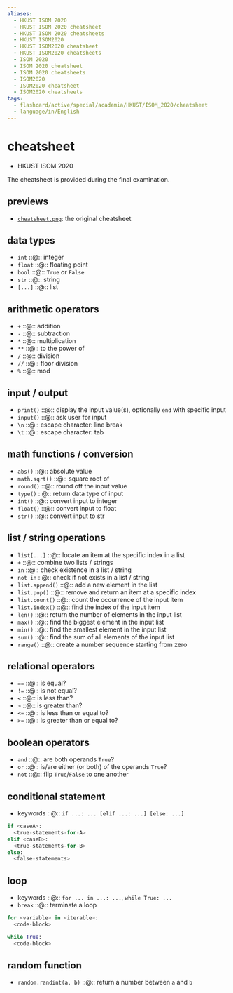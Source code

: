 ```yaml
---
aliases:
  - HKUST ISOM 2020
  - HKUST ISOM 2020 cheatsheet
  - HKUST ISOM 2020 cheatsheets
  - HKUST ISOM2020
  - HKUST ISOM2020 cheatsheet
  - HKUST ISOM2020 cheatsheets
  - ISOM 2020
  - ISOM 2020 cheatsheet
  - ISOM 2020 cheatsheets
  - ISOM2020
  - ISOM2020 cheatsheet
  - ISOM2020 cheatsheets
tags:
  - flashcard/active/special/academia/HKUST/ISOM_2020/cheatsheet
  - language/in/English
---
```


# cheatsheet

- HKUST ISOM 2020

The cheatsheet is provided during the final examination.

## previews

- [`cheatsheet.png`](cheatsheet.png): the original cheatsheet

## data types

- `int` ::@:: integer <!--SR:!2029-05-08,1294,350!2025-10-29,290,330-->
- `float` ::@:: floating point <!--SR:!2029-03-06,1245,350!2029-02-24,1237,350-->
- `bool` ::@:: `True` or `False` <!--SR:!2029-05-20,1304,350!2029-01-25,1213,350-->
- `str` ::@:: string <!--SR:!2029-01-08,1199,350!2029-02-21,1233,350-->
- `[...]` ::@:: list <!--SR:!2029-01-12,1202,350!2029-03-31,1265,350-->

## arithmetic operators

- `+` ::@:: addition <!--SR:!2029-04-16,1278,350!2029-04-29,1287,350-->
- `-` ::@:: subtraction <!--SR:!2029-04-04,1268,350!2029-03-14,1252,350-->
- `*` ::@:: multiplication <!--SR:!2029-02-05,1222,350!2029-04-25,1283,350-->
- `**` ::@:: to the power of <!--SR:!2029-04-05,1269,350!2029-05-28,1311,350-->
- `/` ::@:: division <!--SR:!2029-02-09,1225,350!2029-04-26,1283,350-->
- `//` ::@:: floor division <!--SR:!2029-03-11,1248,350!2029-03-15,1253,350-->
- `%` ::@:: mod <!--SR:!2029-01-31,1218,350!2029-02-02,1220,350-->

## input / output

- `print()` ::@:: display the input value(s), optionally `end` with specific input <!--SR:!2029-02-27,1239,350!2029-05-06,1291,350-->
- `input()` ::@:: ask user for input <!--SR:!2029-02-28,1240,350!2029-01-04,1196,350-->
- `\n` ::@:: escape character: line break <!--SR:!2029-05-01,1287,350!2029-02-12,1227,350-->
- `\t` ::@:: escape character: tab <!--SR:!2029-01-09,1200,350!2029-04-20,1279,350-->

## math functions / conversion

- `abs()` ::@:: absolute value <!--SR:!2029-02-22,1236,350!2029-01-07,1199,350-->
- `math.sqrt()` ::@:: square root of <!--SR:!2029-04-21,1280,350!2029-01-22,1210,350-->
- `round()` ::@:: round off the input value <!--SR:!2029-05-11,1297,350!2029-03-15,1251,350-->
- `type()` ::@:: return data type of input <!--SR:!2029-01-27,1215,350!2029-01-10,1200,350-->
- `int()` ::@:: convert input to integer <!--SR:!2029-02-01,1219,350!2029-04-22,1280,350-->
- `float()` ::@:: convert input to float <!--SR:!2025-10-28,289,330!2029-01-17,1206,350-->
- `str()` ::@:: convert input to str <!--SR:!2029-05-04,1291,350!2025-10-28,290,330-->

## list / string operations

- `list[...]` ::@:: locate an item at the specific index in a list <!--SR:!2029-03-16,1253,350!2029-05-15,1300,350-->
- `+` ::@:: combine two lists / strings <!--SR:!2029-05-18,1302,350!2025-10-27,288,330-->
- `in` ::@:: check existence in a list / string <!--SR:!2029-03-28,1263,350!2029-05-30,1312,350-->
- `not in` ::@:: check if not exists in a list / string <!--SR:!2029-01-23,1210,350!2029-04-27,1284,350-->
- `list.append()` ::@:: add a new element in the list <!--SR:!2029-05-02,1288,350!2029-05-19,1303,350-->
- `list.pop()` ::@:: remove and return an item at a specific index <!--SR:!2028-03-07,888,330!2029-02-15,1230,350-->
- `list.count()` ::@:: count the occurrence of the input item <!--SR:!2025-10-27,288,330!2025-10-28,289,330-->
- `list.index()` ::@:: find the index of the input item <!--SR:!2029-02-07,1223,350!2029-02-06,1223,350-->
- `len()` ::@:: return the number of elements in the input list <!--SR:!2029-03-10,1247,350!2025-10-29,290,330-->
- `max()` ::@:: find the biggest element in the input list <!--SR:!2029-02-26,1239,350!2029-03-08,1246,350-->
- `min()` ::@:: find the smallest element in the input list <!--SR:!2029-02-16,1229,350!2025-10-29,290,330-->
- `sum()` ::@:: find the sum of all elements of the input list <!--SR:!2029-03-27,1262,350!2029-03-01,1241,350-->
- `range()` ::@:: create a number sequence starting from zero <!--SR:!2029-04-13,1276,350!2029-05-17,1300,350-->

## relational operators

- `==` ::@:: is equal? <!--SR:!2029-01-16,1205,350!2029-01-26,1214,350-->
- `!=` ::@:: is not equal? <!--SR:!2029-03-05,1244,350!2029-04-14,1273,350-->
- `<` ::@:: is less than? <!--SR:!2029-05-24,1306,350!2029-05-13,1298,350-->
- `>` ::@:: is greater than? <!--SR:!2029-03-07,1245,350!2029-05-17,1301,350-->
- `<=` ::@:: is less than or equal to? <!--SR:!2029-04-19,1278,350!2029-05-06,1293,350-->
- `>=` ::@:: is greater than or equal to? <!--SR:!2029-03-30,1264,350!2029-03-04,1243,350-->

## boolean operators

- `and` ::@:: are both operands `True`? <!--SR:!2029-01-28,1216,350!2029-02-10,1224,350-->
- `or` ::@:: is/are either (or both) of the operands `True`? <!--SR:!2029-05-09,1295,350!2029-05-14,1299,350-->
- `not` ::@:: flip `True`/`False` to one another <!--SR:!2029-04-20,1281,350!2029-03-21,1257,350-->

## conditional statement

- keywords ::@:: `if ...: ... [elif ...: ...] [else: ...]` <!--SR:!2029-05-07,1292,350!2029-05-05,1292,350-->

```Python
if <caseA>:
  <true-statements-for-A>
elif <caseB>:
  <true-statements-for-B>
else:
  <false-statements>
```

## loop

- keywords ::@:: `for ... in ...: ...`, `while True: ...` <!--SR:!2029-04-23,1281,350!2029-01-21,1209,350-->
- `break` ::@:: terminate a loop <!--SR:!2029-01-29,1217,350!2029-04-24,1282,350-->

```Python
for <variable> in <iterable>:
  <code-block>
```

```Python
while True:
  <code-block>
```

## random function

- `random.randint(a, b)` ::@:: return a number between `a` and `b` <!--SR:!2029-02-27,1238,350!2029-05-18,1301,350-->
